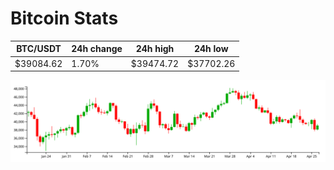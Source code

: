 # Bitcoin Stats

BTC/USDT|24h change|24h high|24h low|
|---|---|---|---|
|$39084.62|1.70%|$39474.72|$37702.26|

<img src="./chart.svg">
